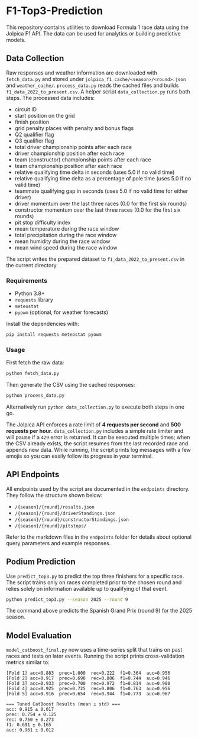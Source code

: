 # F1-Top3-Prediction

This repository contains utilities to download Formula 1 race data using the Jolpica F1 API. The data can be used for analytics or building predictive models.

## Data Collection

 Raw responses and weather information are downloaded with `fetch_data.py` and stored under `jolpica_f1_cache/<season>/<round>.json` and `weather_cache/`. `process_data.py` reads the cached files and builds `f1_data_2022_to_present.csv`. A helper script `data_collection.py` runs both steps. The processed data includes:

- circuit ID
- start position on the grid
- finish position
- grid penalty places with penalty and bonus flags
- Q2 qualifier flag
- Q3 qualifier flag
- total driver championship points after each race
- driver championship position after each race
- team (constructor) championship points after each race
- team championship position after each race
- relative qualifying time delta in seconds (uses 5.0 if no valid time)
- relative qualifying time delta as a percentage of pole time (uses 5.0 if no valid time)
- teammate qualifying gap in seconds (uses 5.0 if no valid time for either driver)
- driver momentum over the last three races (0.0 for the first six rounds)
- constructor momentum over the last three races (0.0 for the first six rounds)
- pit stop difficulty index
- mean temperature during the race window
- total precipitation during the race window
- mean humidity during the race window
- mean wind speed during the race window

The script writes the prepared dataset to `f1_data_2022_to_present.csv` in the current directory.

### Requirements

- Python 3.8+
- `requests` library
- `meteostat`
- `pyowm` (optional, for weather forecasts)

Install the dependencies with:

```bash
pip install requests meteostat pyowm
```

### Usage

First fetch the raw data:

```bash
python fetch_data.py
```

Then generate the CSV using the cached responses:

```bash
python process_data.py
```

Alternatively run `python data_collection.py` to execute both steps in one go.

The Jolpica API enforces a rate limit of **4 requests per second** and **500 requests per hour**. `data_collection.py` includes a simple rate limiter and will pause if a `429` error is returned. It can be executed multiple times; when the CSV already exists, the script resumes from the last recorded race and appends new data. While running, the script prints log messages with a few emojis so you can easily follow its progress in your terminal.

## API Endpoints

All endpoints used by the script are documented in the `endpoints` directory. They follow the structure shown below:

- `/{season}/{round}/results.json`
- `/{season}/{round}/driverStandings.json`
- `/{season}/{round}/constructorStandings.json`
- `/{season}/{round}/pitstops/`

Refer to the markdown files in the `endpoints` folder for details about optional query parameters and example responses.

## Podium Prediction

Use `predict_top3.py` to predict the top three finishers for a specific race. The
script trains only on races completed prior to the chosen round and relies solely
on information available up to qualifying of that event.

```bash
python predict_top3.py --season 2025 --round 9
```

The command above predicts the Spanish Grand Prix (round 9) for the 2025 season.

## Model Evaluation

`model_catboost_final.py` now uses a time-series split that trains on past races
and tests on later events. Running the script prints cross-validation metrics
similar to:

```
[Fold 1] acc=0.883  prec=1.000  rec=0.222  f1=0.364  auc=0.956
[Fold 2] acc=0.917  prec=0.690  rec=0.806  f1=0.744  auc=0.946
[Fold 3] acc=0.933  prec=0.700  rec=0.972  f1=0.814  auc=0.980
[Fold 4] acc=0.925  prec=0.725  rec=0.806  f1=0.763  auc=0.956
[Fold 5] acc=0.916  prec=0.654  rec=0.944  f1=0.773  auc=0.967

=== Tuned CatBoost Results (mean ± std) ===
acc: 0.915 ± 0.017
prec: 0.754 ± 0.125
rec: 0.750 ± 0.273
f1: 0.691 ± 0.165
auc: 0.961 ± 0.012
```
